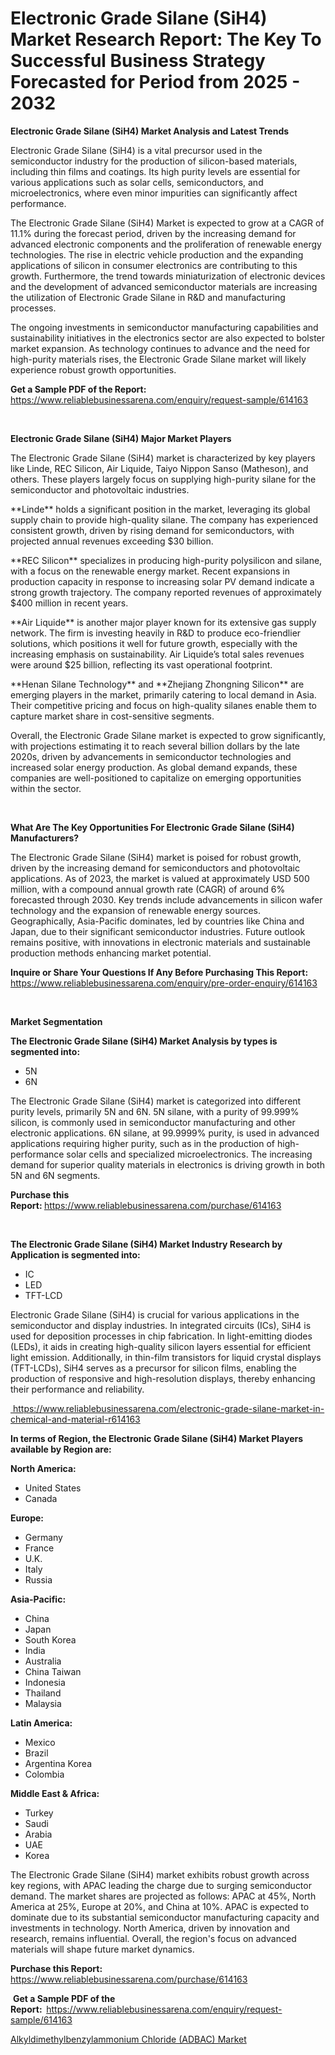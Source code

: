 <p><h1>Electronic Grade Silane (SiH4) Market Research Report: The Key To Successful Business Strategy Forecasted for Period from 2025 - 2032</h1></p><p><strong>Electronic Grade Silane (SiH4) Market Analysis and Latest Trends</strong></p>
<p><p>Electronic Grade Silane (SiH4) is a vital precursor used in the semiconductor industry for the production of silicon-based materials, including thin films and coatings. Its high purity levels are essential for various applications such as solar cells, semiconductors, and microelectronics, where even minor impurities can significantly affect performance. </p><p>The Electronic Grade Silane (SiH4) Market is expected to grow at a CAGR of 11.1% during the forecast period, driven by the increasing demand for advanced electronic components and the proliferation of renewable energy technologies. The rise in electric vehicle production and the expanding applications of silicon in consumer electronics are contributing to this growth. Furthermore, the trend towards miniaturization of electronic devices and the development of advanced semiconductor materials are increasing the utilization of Electronic Grade Silane in R&D and manufacturing processes. </p><p>The ongoing investments in semiconductor manufacturing capabilities and sustainability initiatives in the electronics sector are also expected to bolster market expansion. As technology continues to advance and the need for high-purity materials rises, the Electronic Grade Silane market will likely experience robust growth opportunities.</p></p>
<p><strong>Get a Sample PDF of the Report:&nbsp;</strong> <a href="https://www.reliablebusinessarena.com/enquiry/request-sample/614163?utm_campaign=2262&utm_medium=2&utm_source=Github&utm_content=ia&utm_term=02022025&utm_id=electronic-grade-silane-sih4">https://www.reliablebusinessarena.com/enquiry/request-sample/614163</a></p>
<p>&nbsp;</p>
<p><strong>Electronic Grade Silane (SiH4) Major Market Players</strong></p>
<p><p>The Electronic Grade Silane (SiH4) market is characterized by key players like Linde, REC Silicon, Air Liquide, Taiyo Nippon Sanso (Matheson), and others. These players largely focus on supplying high-purity silane for the semiconductor and photovoltaic industries.</p><p>**Linde** holds a significant position in the market, leveraging its global supply chain to provide high-quality silane. The company has experienced consistent growth, driven by rising demand for semiconductors, with projected annual revenues exceeding $30 billion.</p><p>**REC Silicon** specializes in producing high-purity polysilicon and silane, with a focus on the renewable energy market. Recent expansions in production capacity in response to increasing solar PV demand indicate a strong growth trajectory. The company reported revenues of approximately $400 million in recent years.</p><p>**Air Liquide** is another major player known for its extensive gas supply network. The firm is investing heavily in R&D to produce eco-friendlier solutions, which positions it well for future growth, especially with the increasing emphasis on sustainability. Air Liquide’s total sales revenues were around $25 billion, reflecting its vast operational footprint.</p><p>**Henan Silane Technology** and **Zhejiang Zhongning Silicon** are emerging players in the market, primarily catering to local demand in Asia. Their competitive pricing and focus on high-quality silanes enable them to capture market share in cost-sensitive segments.</p><p>Overall, the Electronic Grade Silane market is expected to grow significantly, with projections estimating it to reach several billion dollars by the late 2020s, driven by advancements in semiconductor technologies and increased solar energy production. As global demand expands, these companies are well-positioned to capitalize on emerging opportunities within the sector.</p></p>
<p>&nbsp;</p>
<p><strong>What Are The Key Opportunities For Electronic Grade Silane (SiH4) Manufacturers?</strong></p>
<p><p>The Electronic Grade Silane (SiH4) market is poised for robust growth, driven by the increasing demand for semiconductors and photovoltaic applications. As of 2023, the market is valued at approximately USD 500 million, with a compound annual growth rate (CAGR) of around 6% forecasted through 2030. Key trends include advancements in silicon wafer technology and the expansion of renewable energy sources. Geographically, Asia-Pacific dominates, led by countries like China and Japan, due to their significant semiconductor industries. Future outlook remains positive, with innovations in electronic materials and sustainable production methods enhancing market potential.</p></p>
<p><strong>Inquire or Share Your Questions If Any Before Purchasing This Report:</strong> <a href="https://www.reliablebusinessarena.com/enquiry/pre-order-enquiry/614163?utm_campaign=2262&utm_medium=2&utm_source=Github&utm_content=ia&utm_term=02022025&utm_id=electronic-grade-silane-sih4">https://www.reliablebusinessarena.com/enquiry/pre-order-enquiry/614163</a></p>
<p>&nbsp;</p>
<p><strong>Market Segmentation</strong></p>
<p><strong>The Electronic Grade Silane (SiH4) Market Analysis by types is segmented into:</strong></p>
<p><ul><li>5N</li><li>6N</li></ul></p>
<p><p>The Electronic Grade Silane (SiH4) market is categorized into different purity levels, primarily 5N and 6N. 5N silane, with a purity of 99.999% silicon, is commonly used in semiconductor manufacturing and other electronic applications. 6N silane, at 99.9999% purity, is used in advanced applications requiring higher purity, such as in the production of high-performance solar cells and specialized microelectronics. The increasing demand for superior quality materials in electronics is driving growth in both 5N and 6N segments.</p></p>
<p><strong>Purchase this Report:&nbsp;</strong><a href="https://www.reliablebusinessarena.com/purchase/614163?utm_campaign=2262&utm_medium=2&utm_source=Github&utm_content=ia&utm_term=02022025&utm_id=electronic-grade-silane-sih4">https://www.reliablebusinessarena.com/purchase/614163</a></p>
<p>&nbsp;</p>
<p><strong>The Electronic Grade Silane (SiH4) Market Industry Research by Application is segmented into:</strong></p>
<p><ul><li>IC</li><li>LED</li><li>TFT-LCD</li></ul></p>
<p><p>Electronic Grade Silane (SiH4) is crucial for various applications in the semiconductor and display industries. In integrated circuits (ICs), SiH4 is used for deposition processes in chip fabrication. In light-emitting diodes (LEDs), it aids in creating high-quality silicon layers essential for efficient light emission. Additionally, in thin-film transistors for liquid crystal displays (TFT-LCDs), SiH4 serves as a precursor for silicon films, enabling the production of responsive and high-resolution displays, thereby enhancing their performance and reliability.</p></p>
<p><a href="https://www.reliablebusinessarena.com/electronic-grade-silane-market-in-chemical-and-material-r614163?utm_campaign=2262&utm_medium=2&utm_source=Github&utm_content=ia&utm_term=02022025&utm_id=electronic-grade-silane-sih4">&nbsp;https://www.reliablebusinessarena.com/electronic-grade-silane-market-in-chemical-and-material-r614163</a></p>
<p><strong>In terms of Region, the Electronic Grade Silane (SiH4) Market Players available by Region are:</strong></p>
<p>
    <p> <strong> North America: </strong>
        <ul>
            <li>United States</li>
            <li>Canada</li>
        </ul>
        </p> 
    <p> <strong> Europe: </strong>
        <ul>
            <li>Germany</li>
            <li>France</li>
            <li>U.K.</li>
            <li>Italy</li>
            <li>Russia</li>
        </ul>
        </p> 
    <p> <strong> Asia-Pacific: </strong>
        <ul>
            <li>China</li>
            <li>Japan</li>
            <li>South Korea</li>
            <li>India</li>
            <li>Australia</li>
            <li>China Taiwan</li>
            <li>Indonesia</li>
            <li>Thailand</li>
            <li>Malaysia</li>
        </ul>
        </p> 
    <p> <strong> Latin America: </strong>
        <ul>
            <li>Mexico</li>
            <li>Brazil</li>
            <li>Argentina Korea</li>
            <li>Colombia</li>
        </ul>
        </p> 
    <p> <strong> Middle East & Africa: </strong>
        <ul>
            <li>Turkey</li>
            <li>Saudi</li>
            <li>Arabia</li>
            <li>UAE</li>
            <li>Korea</li>
        </ul>
    </p>
    </p>
<p><p>The Electronic Grade Silane (SiH4) market exhibits robust growth across key regions, with APAC leading the charge due to surging semiconductor demand. The market shares are projected as follows: APAC at 45%, North America at 25%, Europe at 20%, and China at 10%. APAC is expected to dominate due to its substantial semiconductor manufacturing capacity and investments in technology. North America, driven by innovation and research, remains influential. Overall, the region's focus on advanced materials will shape future market dynamics.</p></p>
<p><strong>Purchase this Report: </strong><a href="https://www.reliablebusinessarena.com/purchase/614163?utm_campaign=2262&utm_medium=2&utm_source=Github&utm_content=ia&utm_term=02022025&utm_id=electronic-grade-silane-sih4">https://www.reliablebusinessarena.com/purchase/614163</a></p>
<p>&nbsp;<strong>Get a Sample PDF of the Report:&nbsp;&nbsp;</strong><a href="https://www.reliablebusinessarena.com/enquiry/request-sample/614163?utm_campaign=2262&utm_medium=2&utm_source=Github&utm_content=ia&utm_term=02022025&utm_id=electronic-grade-silane-sih4">https://www.reliablebusinessarena.com/enquiry/request-sample/614163</a></p>
<p><strong></strong></p>
<p><p><a href="https://github.com/leopardmicheal7019/Market-Research-Report-List-1/blob/main/alkyldimethylbenzylammonium-chloride-adbac-market.md?utm_campaign=2262&utm_medium=2&utm_source=Github&utm_content=ia&utm_term=02022025&utm_id=electronic-grade-silane-sih4">Alkyldimethylbenzylammonium Chloride (ADBAC) Market</a></p></p>